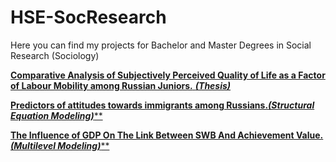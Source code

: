 # HSE-SocResearch
Here you can find my projects for Bachelor and Master Degrees in Social Research (Sociology)

[**Comparative Analysis of Subjectively Perceived Quality of Life as a Factor of Labour Mobility among Russian Juniors.** *****(Thesis)*****]()

[**Predictors of attitudes towards immigrants among Russians.*****(Structural Equation Modeling)*****]()

[**The Influence of GDP On The Link Between SWB And Achievement Value.*****(Multilevel Modeling)*****]()
